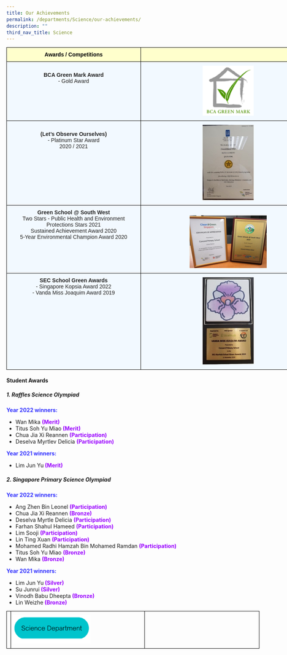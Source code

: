 ```yaml
---
title: Our Achievements
permalink: /departments/Science/our-achievements/
description: ""
third_nav_title: Science
---
```

<body>

<style type="text/css">
.tg  {border-collapse:collapse;border-spacing:0;margin:0px auto;}
.tg td{border-color:black;border-style:solid;border-width:1px;font-family:Arial, sans-serif;font-size:14px;
  overflow:hidden;padding:10px 5px;word-break:normal;}
.tg th{border-color:black;border-style:solid;border-width:1px;font-family:Arial, sans-serif;font-size:14px;
  font-weight:normal;overflow:hidden;padding:10px 5px;word-break:normal;}
.tg .tg-da8v{background-color:#F2F9FF;color:#222;text-align:center;vertical-align:top}
.tg .tg-r129{background-color:#F2F9FF;color:#222;text-align:center;vertical-align:middle}
.tg .tg-d0eu{background-color:#F2F9FF;color:#222;text-align:center;vertical-align:top}
.tg .tg-a5i5{background-color:#FFFFCC;color:#000;font-weight:bold;text-align:center;vertical-align:top}
.tg .tg-i38w{background-color:#F2F9FF;color:#222;font-weight:bold;text-align:center;vertical-align:top}
</style>

<table class="tg" style="undefined;table-layout: fixed; width: 807px">
<colgroup>
<col style="width: 350px">
<col style="width: 457px">
</colgroup>
<tbody>
  <tr>
    <td class="tg-a5i5">Awards / Competitions</td>
    <td class="tg-a5i5"></td>
  </tr>
  <tr>
		<td class="tg-d0eu"><br><b>BCA Green Mark Award</b><br>- Gold Award<br> </td>
    <td class="tg-da8v"><img style="width:30%" src="/images/Greenmark.png"></td>
  </tr>
<tr>
    <td class="tg-d0eu"><br><b>(Let’s Observe Ourselves)</b><br>- Platinum Star Award<br> 2020 / 2021</td>
    <td class="tg-da8v"><img style="width:30%" src="/images/LOO Awards.jpg"></td>
  </tr>
<tr>
    <td class="tg-d0eu"><b>Green School @ South West</b><br>Two Stars - Public Health and Environment Protections Stars 2021<br>Sustained Achievement Award 2020<br>5-Year Environmental Champion Award 2020 </td>
	<td class="tg-da8v"><br><img style="width:45%" src="/images/Green School.png"></td>
  </tr>
  <tr>
		<td class="tg-d0eu"><b>SEC School Green Awards</b><br> - Singapore Kopsia Award 2022<br>- Vanda Miss Joaquim Award 2019</td>
    <td class="tg-da8v"><img style="width:30%" src="/images/SEC%20Starhub.jpg"></td>
  </tr>
</tbody>
</table>
	
<h4>Student Awards</h4>
<h5>1. Raffles Science Olympiad</h5>
<span style="color:#3333FF"><b>Year 2022 winners:</b>
	</span>

<ul style="font-size:14px">
	<li>Wan Mika <span style="color:#9900FF"><b>(Merit)</b></span></li>
	<li>Titus Soh Yu Miao<span style="color:#9900FF"><b> (Merit)</b></span></li>
	<li>Chua Jia Xi Reannen <span style="color:#9900FF"><b>(Participation)</b></span></li>
	<li>Deselva Myrtlev Delicia <span style="color:#9900FF"><b>(Participation)</b></span></li>
	</ul>
	
<span style="color:#3333FF"><b>Year 2021 winners:</b></span>

<ul style="font-size:14px">
	<li>Lim Jun Yu<span style="color:#9900FF"><b> (Merit)</b></span></li>
</ul>
	
<h5>2. Singapore Primary Science Olympiad</h5>
<span style="color:#3333FF"><b>Year 2022 winners:</b>
	</span>
<ul style="font-size:14px">
	<li>Ang Zhen Bin Leonel <span style="color:#9900FF"><b> (Participation)</b></span></li>
	<li>Chua Jia Xi Reannen <span style="color:#9900FF"><b> (Bronze)</b></span></li>
	<li>Deselva Myrtle Delicia <span style="color:#9900FF"><b> (Participation)</b></span></li>
	<li>Farhan Shahul Hameed <span style="color:#9900FF"><b> (Participation)</b></span></li>
	<li>Lim Sooji <span style="color:#9900FF"><b> (Participation)</b></span></li>
	<li>Lin Ting Xuan <span style="color:#9900FF"><b> (Participation)</b></span></li>
	<li>Mohamed Radhi Hamzah Bin Mohamed Ramdan <span style="color:#9900FF"><b> (Participation)</b></span></li>
	<li>Titus Soh Yu Miao <span style="color:#9900FF"><b> (Bronze)</b></span></li>
	<li>Wan Mika <span style="color:#9900FF"><b> (Bronze)</b></span></li>
</ul>

<span style="color:#3333FF"><b>Year 2021 winners:</b></span>

<ul style="font-size:14px">
	<li>Lim Jun Yu<span style="color:#9900FF"><b> (Silver)</b></span></li>
	<li>Su Junrui<span style="color:#9900FF"><b> (Silver)</b></span></li>
	<li>Vinodh Babu Dheepta<span style="color:#9900FF"><b> (Bronze)</b></span></li>
	<li>Lin Weizhe<span style="color:#9900FF"><b> (Bronze)</b></span></li>
</ul>	
<style>
.tg  {border-collapse:collapse;border-spacing:0;margin:0px auto;}
.tg td{border-color:black;border-style:solid;border-width:1px;font-family:Arial, sans-serif;font-size:14px;
  overflow:hidden;padding:10px 5px;word-break:normal;}
.tg th{border-color:black;border-style:solid;border-width:1px;font-family:Arial, sans-serif;font-size:14px;
  font-weight:normal;overflow:hidden;padding:10px 5px;word-break:normal;}
.tg .tg-0lax{text-align:left;vertical-align:top}
.tg .tg-nrix{text-align:center;vertical-align:middle}
</style>

<table style="undefined;table-layout: fixed; width: 660px" class="tg">
<colgroup>
<col style="width:110x">
<col style="width: 350px">
<col style="width: 300px">
</colgroup>
<tbody>
 <tr>
    <td class="tg-0lax"></td>
		<td class="tg-0lax"><a href="/departments/Science/"><img style="width:60%" src="/images/Science Department button.png"></a></td>
	 <td class="tg-0lax"></td>
</tr>
</tbody>
</table>